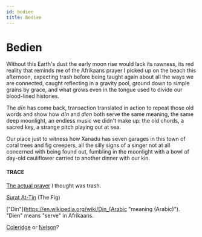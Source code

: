 ```yaml
---
id: bedien
title: Bedien
---
```


# Bedien

Without this Earth's dust
the early moon rise
would lack its rawness,
its red reality that reminds me
of the Afrikaans prayer
I picked up on the beach
this afternoon, expecting trash
before being taught again
about all the ways we are
connected, caught reflecting
in a gravity pool, ground down
to simple grains by grace,
and what grows even
in the tongue used to divide
our blood-lined histories.

The _dīn_ has come back,
transaction translated in action
to repeat those old words
and show how _dīn_ and _dien_
both serve the same meaning,
the same deep moonlight,
an endless music we didn't make up:
the old chords, a sacred key,
a strange pitch playing out at sea.

Our place just to witness
how Xanadu has seven garages
in this town of coral trees
and fig creepers,
all the silly signs of a singer
not at all concerned
with being found out,
fumbling in the moonlight
with a bowl of day-old cauliflower
carried to another dinner
with our kin.

#### TRACE

[The actual prayer](https://pinterest.com/pin/536561743079480402/) I thought was trash.

[Surat At-Tin](https://www.youtube.com/watch?v=o6ebPSMzQ3U) (The Fig)

["Dīn"](https://en.wikipedia.org/wiki/Din_(Arabic "meaning (Arabic)"). "Dien" means "serve" in Afrikaans.

[Coleridge](https://www.poetryfoundation.org/poems/43991/kubla-khan) or [Nelson](https://thenewstack.io/ted-nelson-can-still-learn-xanadu/)?
